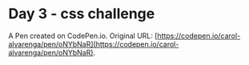 # Day 3 - css challenge

A Pen created on CodePen.io. Original URL: [https://codepen.io/carol-alvarenga/pen/oNYbNaR](https://codepen.io/carol-alvarenga/pen/oNYbNaR).


